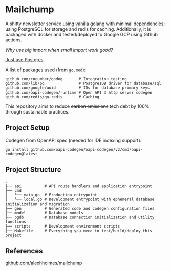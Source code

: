 # Mailchump

A shitty newsletter service using vanilla golang with minimal dependencies;
using PostgreSQL for storage and redis for caching. Additionally, it is packaged
with docker and tested/deployed to Google GCP using Github actions.

_Why use big import when small import work good?_

[Just use Postgres](https://mccue.dev/pages/8-16-24-just-use-postgres)

A list of packages used (from `go.mod`):
```text
github.com/cucumber/godog       # Integration testing
github.com/lib/pq               # PostgresDB driver for database/sql
github.com/google/uuid          # IDs for database primary keys
github.com/oapi-codegen/runtime # Open API 3 http server codegen
github.com/redis/go-redis       # Caching
```

This repository aims to reduce ~~carbon emissions~~ tech debt by 100% through sustainable practices.

## Project Setup
Codegen from OpenAPI spec (needed for IDE indexing support):
```
go install github.com/oapi-codegen/oapi-codegen/v2/cmd/oapi-codegen@latest
```

## Project Structure
```
.
├── api          # API route handlers and application entrypoint
├── cmd
│   └── main.go  # Production entrypoint
│   └── local.go # Development entrypoint with ephemeral database initialization and migration
├── gen          # Generated code and codegen configuration files
├── model        # Database models
├── pgdb         # Database connection initialization and utility functions
├── scripts      # Development environment scripts
├── Makefile     # Everything you need to test/build/deploy this project
```

## References
[github.com/alexhholmes/mailchump](https://github.com/alexhholmes/mailchump/blob/main/README.md)